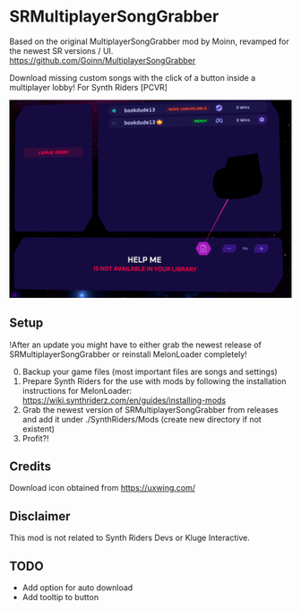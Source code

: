 # SRMultiplayerSongGrabber

Based on the original MultiplayerSongGrabber mod by Moinn, revamped for the newest SR versions / UI. https://github.com/Goinn/MultiplayerSongGrabber

Download missing custom songs with the click of a button inside a multiplayer lobby!
For Synth Riders [PCVR]

![preview](preview.png)

## Setup
!After an update you might have to either grab the newest release of SRMultiplayerSongGrabber or reinstall MelonLoader completely!

0. Backup your game files (most important files are songs and settings)
1. Prepare Synth Riders for the use with mods by following the installation instructions for MelonLoader:  https://wiki.synthriderz.com/en/guides/installing-mods
2. Grab the newest version of SRMultiplayerSongGrabber from releases and add it under ./SynthRiders/Mods (create new directory if not existent)
5. Profit?!

## Credits
Download icon obtained from https://uxwing.com/

## Disclaimer
This mod is not related to Synth Riders Devs or Kluge Interactive.

## TODO
* Add option for auto download
* Add tooltip to button
